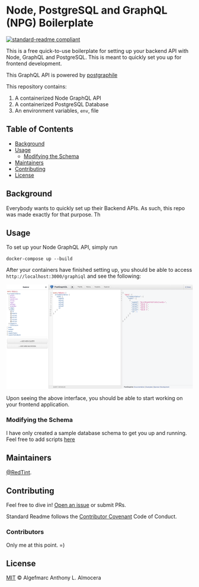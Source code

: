 # Node, PostgreSQL and GraphQL (NPG) Boilerplate
[![standard-readme compliant](https://img.shields.io/badge/readme%20style-standard-brightgreen.svg?style=flat-square)](https://github.com/RichardLitt/standard-readme)

This is a free quick-to-use boilerplate for setting up your backend API with Node, GraphQL and PostgreSQL.
This is meant to quickly set you up for frontend development.

This GraphQL API is powered by [postgraphile](https://www.graphile.org/postgraphile/introduction/)

This repository contains:
1. A containerized Node GraphQL API
2. A containerized PostgreSQL Database
3. An environment variables, `env`, file

## Table of Contents

- [Background](#background)
- [Usage](#usage)
	- [Modifying the Schema](#modifying-the-schema)
- [Maintainers](#maintainers)
- [Contributing](#contributing)
- [License](#license)

## Background

Everybody wants to quickly set up their Backend APIs. As such, this repo was made exactly for that purpose. Th


## Usage

To set up your Node GraphQL API, simply run
```
docker-compose up --build
```

After your containers have finished setting up, you should be able to access `http://localhost:3000/graphiql` and see the following:

![GraphiQL Sample](https://raw.githubusercontent.com/RedTint/node-postgraphile-boilerplate/master/assets/sample-output.png)

Upon seeing the above interface, you should be able to start working on your frontend application.

### Modifying the Schema

I have only created a sample database schema to get you up and running.
Feel free to add scripts [here]()

## Maintainers

[@RedTint](https://github.com/RedTint).

## Contributing

Feel free to dive in! [Open an issue](https://github.com/RedTint/node-postgraphile-boilerplate/issues/new) or submit PRs.

Standard Readme follows the [Contributor Covenant](http://contributor-covenant.org/version/1/3/0/) Code of Conduct.

### Contributors

Only me at this point. =)


## License

[MIT](LICENSE) © Algefmarc Anthony L. Almocera
